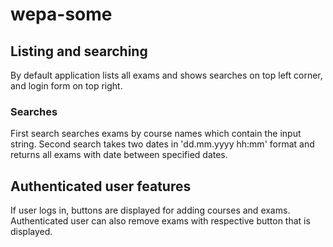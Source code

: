 # wepa-some

## Listing and searching

By default application lists all exams and shows searches on top left corner, and login form on top right.

### Searches
First search searches exams by course names which contain the input string.
Second search takes two dates in 'dd.mm.yyyy hh:mm' format and returns all exams with date between specified dates.

## Authenticated user features
If user logs in, buttons are displayed for adding courses and exams.
Authenticated user can also remove exams with respective button that is displayed.
